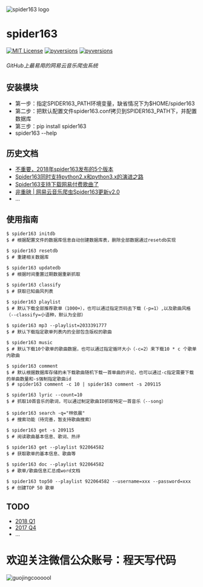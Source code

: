  ![spider163 logo](https://github.com/Chengyumeng/spider163/blob/master/logo.jpeg)
# spider163
[![MIT License](http://img.shields.io/badge/license-MIT-blue.svg?style=flat-square)][license] [![pyversions](https://img.shields.io/github/tag/Chengyumeng/Spider163.svg)][releases] [![pyversions](https://img.shields.io/pypi/pyversions/spider163.svg)][pyversions]

[license]: https://github.com/Chengyumeng/spider163/blob/master/LICENSE

[releases]:https://github.com/Chengyumeng/spider163/releases

[pyversions]:https://pypi.python.org/pypi/spider163

###### GitHub上最易用的网易云音乐爬虫系统


## 安装模块
- 第一步：指定SPIDER163_PATH环境变量，缺省情况下为$HOME/spider163
- 第二步：把默认配置文件spider163.conf拷贝到SPIDER163_PATH下，并配置数据库
- 第三步：pip install spider163
- spider163 --help

## 历史文档
- [不重要，2018年spider163发布的5个版本](https://mp.weixin.qq.com/s/pim5tYPHd0zBTKYQaijkbQ)
- [Spider163同时支持python2.x和python3.x的演进之路](https://mp.weixin.qq.com/s/FFoD3gKM5touGVbvKebRlA)
- [Spider163支持下载网易付费歌曲了](https://mp.weixin.qq.com/s/L8uvPV_CiAS6vcnaOaifJw)
- [非重磅 | 网易云音乐爬虫Spider163更新v2.0](https://mp.weixin.qq.com/s?__biz=MzI2NTMxMDYxMg==&mid=2247483955&idx=1&sn=c1d8a38b4929cb298fc6172cf894e641&chksm=ea9e1ac8dde993de1d6095d000f289389ee92609bccebda3d2ebc88bfa1939eceb6b94cc3fce&scene=38#wechat_redirect)
- ...


## 使用指南

```console
$ spider163 initdb
$ # 根据配置文件的数据库信息自动创建数据库表，删除全部数据通过resetdb实现
```
```console
$ spider163 resetdb
$ # 重建相关数据库
```
```console
$ spider163 updatedb
$ # 根据时间重置过期数据重新抓取
```
```console
$ spider163 classify
$ # 获取已知曲风列表
```
```console
$ spider163 playlist
$ # 默认下载全部推荐歌单（1000+），也可以通过指定页码去下载（-p=1）,以及歌曲风格（--classify=小语种，默认为全部）
```
```console
$ spider163 mp3 --playlist=2033391777
$ # 默认下载指定歌单列表内的全部包含版权的歌曲
```
```console
$ spider163 music
$ # 默认下载10个歌单的歌曲数据，也可以通过指定循环大小（-c=2）来下载10 * c 个歌单内歌曲
```
```console
$ spider163 comment
$ # 默认根据数据库存储的未下载歌曲随机下载一首单曲的评论，也可以通过-c指定需要下载的单曲数量和-s强制指定歌曲id
$ # spider163 comment -c 10 | spider163 comment -s 209115
```
```console
$ spider163 lyric --count=10
$ # 抓取10首音乐的歌词，可以通过制定歌曲ID抓取特定一首音乐（--song）
```
```console
$ spider163 search -q="林依晨"
$ # 搜索功能（待完善，暂支持歌曲搜索）
```
```console
$ spider163 get -s 209115
$ # 阅读歌曲基本信息、歌词、热评
```
```console
$ spider163 get --playlist 922064582
$ # 获取歌单的基本信息、歌曲等
```
```console
$ spider163 doc --playlist 922064582
$ # 歌单/歌曲信息汇总成word文档
```
```console
$ spider163 top50 --playlist 922064582 --username=xxx --password=xxx
$ # 创建TOP 50 歌单
```


## TODO
- [2018 Q1](https://github.com/Chengyumeng/spider163/blob/master/doc/2018.Q1.TODO.md)
- [2017 Q4](https://github.com/Chengyumeng/spider163/blob/master/doc/2017.Q4.TODO.md)
- ...

# 欢迎关注微信公众账号：程天写代码
![guojingcoooool](https://github.com/Chengyumeng/spider163/blob/master/wechat.jpeg)
